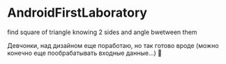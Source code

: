 # AndroidFirstLaboratory
find square of triangle knowing 2 sides and angle bwetween them

Девчонки, над дизайном еще поработаю, но так готово вроде (можно конечно еще пообрабатывать входные данные...) 🫣
